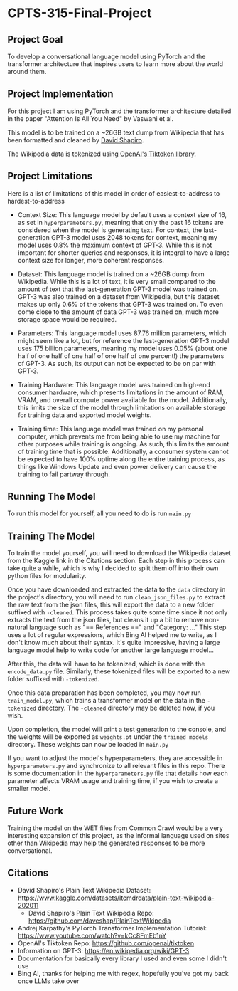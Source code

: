 # CPTS-315-Final-Project

## Project Goal
To develop a conversational language model using PyTorch and the transformer architecture that inspires users to learn more about the world around them.

## Project Implementation
For this project I am using PyTorch and the transformer architecture detailed in the paper "Attention Is All You Need" by Vaswani et al.

This model is to be trained on a ~26GB text dump from Wikipedia that has been formatted and cleaned by [David Shapiro](https://github.com/daveshap/PlainTextWikipedia).

The Wikipedia data is tokenized using [OpenAI's Tiktoken library](https://github.com/openai/tiktoken).

## Project Limitations
Here is a list of limitations of this model in order of easiest-to-address to hardest-to-address

- Context Size: This language model by default uses a context size of 16, as set in `hyperparameters.py`, meaning that only the past 16 tokens are considered when the model is generating text. For context, the last-generation GPT-3 model uses 2048 tokens for context, meaning my model uses 0.8% the maximum context of GPT-3. While this is not important for shorter queries and responses, it is integral to have a large context size for longer, more coherent responses.

- Dataset: This language model is trained on a ~26GB dump from Wikipedia. While this is a lot of text, it is very small compared to the amount of text that the last-generation GPT-3 model was trained on. GPT-3 was also trained on a dataset from Wikipedia, but this dataset makes up only 0.6% of the tokens that GPT-3 was trained on. To even come close to the amount of data GPT-3 was trained on, much more storage space would be required.

- Parameters: This language model uses 87.76 million parameters, which might seem like a lot, but for reference the last-generation GPT-3 model uses 175 billion parameters, meaning my model uses 0.05% (about one half of one half of one half of one half of one percent!) the parameters of GPT-3. As such, its output can not be expected to be on par with GPT-3.

- Training Hardware: This language model was trained on high-end consumer hardware, which presents limitations in the amount of RAM, VRAM, and overall compute power available for the model. Additionally, this limits the size of the model through limitations on available storage for training data and exported model weights.

- Training time: This language model was trained on my personal computer, which prevents me from being able to use my machine for other purposes while training is ongoing. As such, this limits the amount of training time that is possible. Additionally, a consumer system cannot be expected to have 100% uptime along the entire training process, as things like Windows Update and even power delivery can cause the training to fail partway through.

## Running The Model
To run this model for yourself, all you need to do is run `main.py`

## Training The Model
To train the model yourself, you will need to download the Wikipedia dataset from the Kaggle link in the Citations section. Each step in this process can take quite a while, which is why I decided to split them off into their own python files for modularity.

Once you have downloaded and extracted the data to the `data` directory in the project's directory, you will need to run `clean_json_files.py` to extract the raw text from the json files, this will export the data to a new folder suffixed with `-cleaned`. This process takes quite some time since it not only extracts the text from the json files, but cleans it up a bit to remove non-natural language such as "== References ==" and "Category: ..." This step uses a lot of regular expressions, which Bing AI helped me to write, as I don't know much about their syntax. It's quite impressive, having a large language model help to write code for another large language model...

After this, the data will have to be tokenized, which is done with the `encode_data.py` file. Similarly, these tokenized files will be exported to a new folder suffixed with `-tokenized`.

Once this data preparation has been completed, you may now run `train_model.py`, which trains a transformer model on the data in the `-tokenized` directory. The `-cleaned` directory may be deleted now, if you wish.

Upon completion, the model will print a test generation to the console, and the weights will be exported as `weights.pt` under the `trained models` directory.
These weights can now be loaded in `main.py`

If you want to adjust the model's hyperparameters, they are accessible in `hyperparameters.py` and synchronize to all relevant files in this repo. There is some documentation in the `hyperparameters.py` file that details how each parameter affects VRAM usage and training time, if you wish to create a smaller model.

## Future Work
Training the model on the WET files from Common Crawl would be a very interesting expansion of this project, as the informal language used on sites other than Wikipedia may help the generated responses to be more conversational.

## Citations
- David Shapiro's Plain Text Wikipedia Dataset: https://www.kaggle.com/datasets/ltcmdrdata/plain-text-wikipedia-202011
  - David Shapiro's Plain Text Wikipedia Repo: https://github.com/daveshap/PlainTextWikipedia
- Andrej Karpathy's PyTorch Transformer Implementation Tutorial: https://www.youtube.com/watch?v=kCc8FmEb1nY
- OpenAI's Tiktoken Repo: https://github.com/openai/tiktoken
- Information on GPT-3: https://en.wikipedia.org/wiki/GPT-3
- Documentation for basically every library I used and even some I didn't use
- Bing AI, thanks for helping me with regex, hopefully you've got my back once LLMs take over